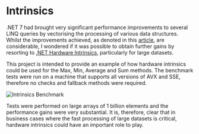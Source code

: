 # Intrinsics

.NET 7 had brought very significant performance improvements to several LINQ queries by vectorising the processing of various data structures. Whilst the improvements achieved, as denoted in this [article](https://devblogs.microsoft.com/dotnet/performance_improvements_in_net_7/#linq), are considerable, I wondered if it was possible to obtain further gains by resorting to [.NET Hardware Intrinsics](https://devblogs.microsoft.com/dotnet/hardware-intrinsics-in-net-core/), particularly for large datasets.

This project is intended to provide an example of how hardware intrinsics could be used for the Max, Min, Average and Sum methods. The benchmark tests were run on a machine that supports all versions of AVX and SSE, therefore no checks and fallback methods were required.

![Intrinsics Benchmark](https://user-images.githubusercontent.com/32436981/218456716-2c5109cd-68d2-4168-b412-3915ec5856d0.PNG)

Tests were performed on large arrays of 1 billion elements and the performance gains were very substantial. It is, therefore, clear that in business cases where the fast processing of large datasets is critical, hardware intrinsics could have an important role to play.

